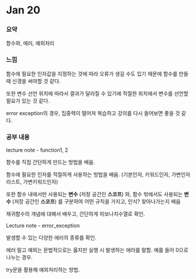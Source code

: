# Jan 20

### 요약

함수와, 에러, 예외처리

### 느낌

함수에 필요한 인자값을 지정하는 것에 따라 오류가 생길 수도 있기 때문에 함수를 만들 때 신경을 써야할 것 같다.

또한 변수 선언 위치에 따라서 결과가 달라질 수 있기에 적절한 위치에서 변수를 선언할 필요가 있는 것 같다.

error exception의 경우, 집중력이 떨어져 복습하고 강의를 다시 들어보면 좋을 것 같다.



### 공부 내용

lecture note - function1, 2 

함수를 직접 간단하게 만드는 방법을 배움.

함수에 필요한 인자를 적절하게 사용하는 방법을 배움. (기본인자, 키워드인자, 가변인자리스트, 가변키워드인자)

또한 함수 내에서만 사용되는 **변수** (저장 공간인 **스코프**) 와, 함수 밖에서도 사용되는 **변수** (저장 공간인 **스코프**) 를 구분하여 어떤 규칙을 가지고, 인식? 찾아나가는지 배움

재귀함수의 개념에 대해서 배우고, 간단하게 피보나치수열로 확인.



Lecture note - error_exception	

발생할 수 있는 다양한 에러의 종류를 확인.

에러 말고 예외는 문법적으로는 옳지만 실행 시 발생하는 에러를 말함. 예를 들어 0으로 나누는 경우.

try문을 활용해 예외처리하는 방법.